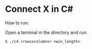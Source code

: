 # Connect X in C#

How to run:

Open a terminal in the directory and run:

```
$ ./c4 <rowsxcolumns> <win_length>
```
